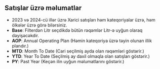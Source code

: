 ## Satışlar üzrə məlumatlar

- 2023 və 2024-cü illər üzrə Xarici satışları həm kateqoriyalar üzrə, həm ölkələr üzrə görə bilərsiniz.
- **Base**: Filterdən Litr seçdikdə bütün rəqəmlər Litr-ə uyğun olaraq dəyişəcəkdir.
- **AOP**: Annual Operating Plan (Həmin kateqoriya üzrə təyin olunan illik plandır.)
- **MTD**: Month To Date (Cari seçilmiş ayda olan rəqəmləri göstərir.)
- **YTD**: Year To Date (Seçilmiş ay daxil olmaqla olan satışları göstərir.)
- **PY**: Past Year (Keçən ilin uyğun məlumatlarını göstərir.)
